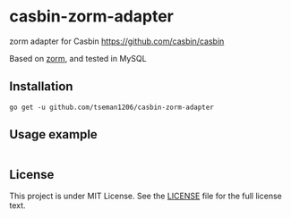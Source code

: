 # casbin-zorm-adapter
zorm adapter for Casbin https://github.com/casbin/casbin

Based on [zorm](https://gitee.com/chunanyong/zorm), and tested in MySQL

## Installation

    go get -u github.com/tseman1206/casbin-zorm-adapter

## Usage example

```go

```

## License

This project is under MIT License. See the [LICENSE](LICENSE) file for the full license text.